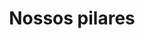 ---
title: Nossos pilares
layout: integridade
draft: false
plans:
- title: Missão
  subtitle: Best For Small Individuals
  image: /images/mission.png
  option: mission
  button:
    label: Leia mais!
    link: "/contact"
  content: 
  - text: Ser uma empresa de serviços reconhecida na região do Sul Fluminense pela excelência dos serviços prestados.

- title: Visão e Valores
  subtitle: Best For Professionals
  image: /images/vision.png
  option: vision
  recommended: true
  button:
    label: Leia mais!
    link: "/contact"
  content:
  - text: Estabelecer relações com respeito, comprometimento, transparência e imparcialidade.
  - text: Buscar sempre qualidade e inovação
  - text: Ter compromisso socioambiental.
  - text: Valorizar as relações profissionais com os nossos clientes.
  - text: Qualificar os colaboradores na busca pela excelência.

- title: ESG
  subtitle: Best For Large Individuals
  image: /images/values.png
  option: esg
  button:
    label: Leia mais!
    link: "/contact"
  

call_to_action:
  title: Gostou dos nossos pilares?
  content: Entre em contato se tiver alguma dúvida!
  image: '/images/contact-us.avif'
  button:
    enable: true
    label: "Fale conosco!"
    link: "/contato"
    
---